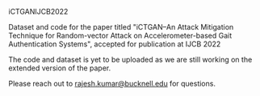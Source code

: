 iCTGANIJCB2022

Dataset and code for the paper titled "iCTGAN–An Attack Mitigation Technique for Random-vector Attack on Accelerometer-based Gait Authentication Systems", accepted for publication at IJCB 2022

The code and dataset is yet to be uploaded as we are still working on the extended version of the paper. 

Please reach out to rajesh.kumar@bucknell.edu for questions. 
